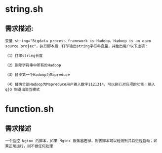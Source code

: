 # string.sh
## 需求描述:  
  
    变量 string="Bigdata process framework is Hadoop，Hadoop is an open source projec"，执行脚本后，打印输出string字符串变量，并给出用户以下选项：  
    
    （1）打印string长度  
    
    （2）删除字符串中所有的Hadoop  
    
    （3）替换第一个Hadoop为Mapreduce  
    
    （4）替换全部Hadoop为Mapreduce用户输入数字1121314，可以执行对应项的功能；输入q|Q 则退出交互模式  
    


# function.sh
## 需求描述  
    一个监控 Nginx 的脚本，如果 Nginx 服务器宕掉，则该脚本可以检测到并将进程启动；如果正常运行，则不做任何处理  
  
